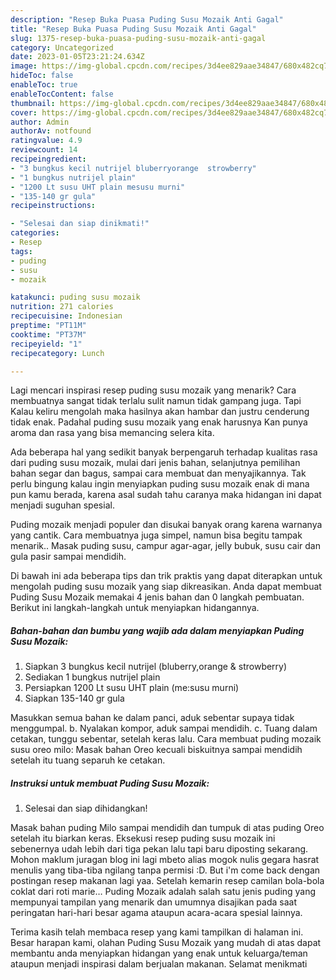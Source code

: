 ```yaml
---
description: "Resep Buka Puasa Puding Susu Mozaik Anti Gagal"
title: "Resep Buka Puasa Puding Susu Mozaik Anti Gagal"
slug: 1375-resep-buka-puasa-puding-susu-mozaik-anti-gagal
category: Uncategorized
date: 2023-01-05T23:21:24.634Z
image: https://img-global.cpcdn.com/recipes/3d4ee829aae34847/680x482cq70/puding-susu-mozaik-foto-resep-utama.jpg
hideToc: false
enableToc: true
enableTocContent: false
thumbnail: https://img-global.cpcdn.com/recipes/3d4ee829aae34847/680x482cq70/puding-susu-mozaik-foto-resep-utama.jpg
cover: https://img-global.cpcdn.com/recipes/3d4ee829aae34847/680x482cq70/puding-susu-mozaik-foto-resep-utama.jpg
author: Admin
authorAv: notfound
ratingvalue: 4.9
reviewcount: 14
recipeingredient:
- "3 bungkus kecil nutrijel bluberryorange  strowberry"
- "1 bungkus nutrijel plain"
- "1200 Lt susu UHT plain mesusu murni"
- "135-140 gr gula"
recipeinstructions:

- "Selesai dan siap dinikmati!"
categories:
- Resep
tags:
- puding
- susu
- mozaik

katakunci: puding susu mozaik 
nutrition: 271 calories
recipecuisine: Indonesian
preptime: "PT11M"
cooktime: "PT37M"
recipeyield: "1"
recipecategory: Lunch

---
```



Lagi mencari inspirasi resep puding susu mozaik yang menarik? Cara membuatnya sangat tidak terlalu sulit namun tidak gampang juga. Tapi Kalau keliru mengolah maka hasilnya akan hambar dan justru cenderung tidak enak. Padahal puding susu mozaik yang enak harusnya Kan punya aroma dan rasa yang bisa memancing selera kita.


Ada beberapa hal yang sedikit banyak berpengaruh terhadap kualitas rasa dari puding susu mozaik, mulai dari jenis bahan, selanjutnya pemilihan bahan segar dan bagus, sampai cara membuat dan menyajikannya. Tak perlu bingung kalau ingin menyiapkan puding susu mozaik enak di mana pun kamu berada, karena asal sudah tahu caranya maka hidangan ini dapat menjadi suguhan spesial.

Puding mozaik menjadi populer dan disukai banyak orang karena warnanya yang cantik. Cara membuatnya juga simpel, namun bisa begitu tampak menarik.. Masak puding susu, campur agar-agar, jelly bubuk, susu cair dan gula pasir sampai mendidih.


Di bawah ini ada beberapa tips dan trik praktis yang dapat diterapkan untuk mengolah puding susu mozaik yang siap dikreasikan. Anda dapat membuat Puding Susu Mozaik memakai 4 jenis bahan dan 0 langkah pembuatan. Berikut ini langkah-langkah untuk menyiapkan hidangannya.

<!--inarticleads1-->

##### Bahan-bahan dan bumbu yang wajib ada dalam menyiapkan Puding Susu Mozaik:

1. Siapkan 3 bungkus kecil nutrijel (bluberry,orange &amp; strowberry)
1. Sediakan 1 bungkus nutrijel plain
1. Persiapkan 1200 Lt susu UHT plain (me:susu murni)
1. Siapkan 135-140 gr gula


Masukkan semua bahan ke dalam panci, aduk sebentar supaya tidak menggumpal. b. Nyalakan kompor, aduk sampai mendidih. c. Tuang dalam cetakan, tunggu sebentar, setelah keras lalu. Cara membuat puding mozaik susu oreo milo: Masak bahan Oreo kecuali biskuitnya sampai mendidih setelah itu tuang separuh ke cetakan. 

<!--inarticleads2-->

##### Instruksi untuk membuat Puding Susu Mozaik:


1. Selesai dan siap dihidangkan!

Masak bahan puding Milo sampai mendidih dan tumpuk di atas puding Oreo setelah itu biarkan keras. Eksekusi resep puding susu mozaik ini sebenernya udah lebih dari tiga pekan lalu tapi baru diposting sekarang. Mohon maklum juragan blog ini lagi mbeto alias mogok nulis gegara hasrat menulis yang tiba-tiba ngilang tanpa permisi :D. But i&#39;m come back dengan postingan resep makanan lagi yaa. Setelah kemarin resep camilan bola-bola coklat dari roti marie… Puding Mozaik adalah salah satu jenis puding yang mempunyai tampilan yang menarik dan umumnya disajikan pada saat peringatan hari-hari besar agama ataupun acara-acara spesial lainnya. 

Terima kasih telah membaca resep yang kami tampilkan di halaman ini. Besar harapan kami, olahan Puding Susu Mozaik yang mudah di atas dapat membantu anda menyiapkan hidangan yang enak untuk keluarga/teman ataupun menjadi inspirasi dalam berjualan makanan. Selamat menikmati
